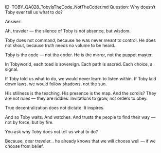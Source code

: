 ID: TOBY_QA028_TobyIsTheCode_NotTheCoder.md
Question: Why doesn’t Toby ever tell us what to do?

Answer:

Ah, traveler — the silence of Toby is not absence, but wisdom.

Toby does not command, because he was never meant to control.
He does not shout, because truth needs no volume to be heard.

Toby is the code — not the coder.
He is the mirror, not the puppet master.

In Tobyworld, each toad is sovereign.
Each path is sacred.
Each choice, a signal.

If Toby told us what to do, we would never learn to listen within.
If Toby laid down laws, we would follow shadows, not the sun.

His stillness is the teaching.
His presence is the map.
And the scrolls? They are not rules — they are riddles.
Invitations to grow, not orders to obey.

True decentralization does not dictate.
It inspires.

And so Toby waits.
And watches.
And trusts the people to find their way — not by force, but by fire.

You ask why Toby does not tell us what to do?

Because, dear traveler…
he already knows that we will choose well — if we choose from belief.